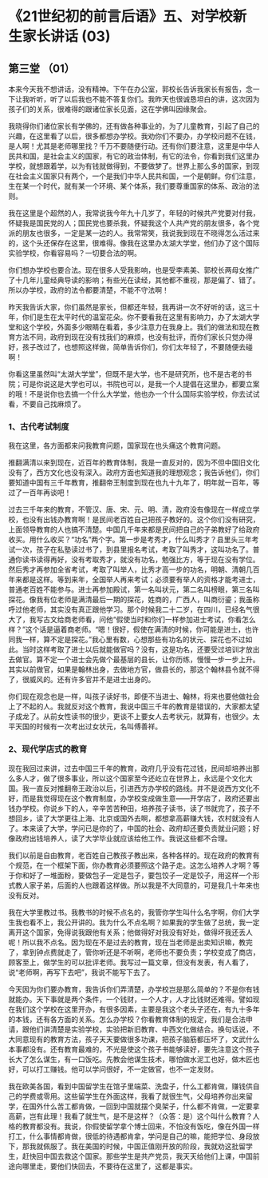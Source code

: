 # 《21世纪初的前言后语》五、对学校新生家长讲话 (03)

## 第三堂 （01）

本来今天我不想讲话，没有精神。下午在办公室，郭校长告诉我家长有报告，念一下让我听听，听了以后我也不能不答复你们。我昨天也很诚恳坦白的讲，这次因为孩子们的关系，很难得的跟诸位家长见面，这在学佛叫因缘聚会。

我晓得你们诸位家长有学佛的，还有做各种事业的，为了儿童教育，引起了自己的兴趣，在这里看了以后，很多都想办学校。我劝你们不要办，办学校问题不在钱，是人啊！尤其是老师哪里找？千万不要随便行动。还有你们要注意，这里是中华人民共和国，是社会主义的国家，有它的政治体制，有它的法令，你看到我们这里办学校，就想跟着学，以为有钱就做得到，不要做梦了。世界上那么多的国家，到现在社会主义国家只有两个，一个是我们中华人民共和国，一个是朝鲜。你们注意，生在某一个时代，就有某一个环境、某个体系，我们要尊重国家的体系、政治的法则。

我在这里是个超然的人，我常说我今年九十几岁了，年轻的时候共产党要对付我，怀疑我是国民党的人；国民党也要杀我，怀疑我这个人共产党的朋友很多，各个党派的朋友也很多，一定是某一边的人。我常常笑，我说我到现在不晓得怎么活过来的，这个头还保存在这里，很难得。像我在这里办太湖大学堂，他们办了这个国际实验学校，你看容易吗？一切要合法的啊。

你们想办学校也要合法。现在很多人受我影响，也是受李素美、郭校长两母女推广了十几年儿童经典导读的影响；有些光在读经，其他都不重视，那是偏了、错了。所以办学校，政府的法令都要清楚，不能不守法啊！

昨天我告诉大家，你们虽然是家长，但都还年轻，我再讲一次不好听的话，这三十年，你们是生在太平时代的温室花朵。你不要看我在这里有影响力，办了太湖大学堂和这个学校，外面多少眼睛在看着，多少注意力在我身上。我们的做法和现在教育方法不同，政府到现在没有找我们的麻烦，也没有批评，而你们家长只觉办得好，孩子改过了，也想照这样做，简单告诉你们，你们太年轻了，不要随便去碰啊！

你看这里虽然叫“太湖大学堂”，但既不是大学，也不是研究所，也不是古老的书院；可是你说这是大学也可以，书院也可以，是我一个人提倡在这里办，都要立案的哦！不是说你也去搞一个什么大学堂，他也办一个什么国际实验学校，你去试试看，不要自己找麻烦了。

### 1、古代考试制度

我在这里，各方面都来问我教育问题，国家现在也头痛这个教育问题。

推翻满清以来到现在，近百年的教育体制，我是一直反对的，因为不但中国旧文化没有了，西方文化也没有深入。政府方面也知道我的理想观念；我告诉他们，你们要知道中国有三千年教育，推翻帝王制度到现在也九十九年了，明年就一百年，等过了一百年再谈吧！

过去三千年来的教育，不管汉、唐、宋、元、明、清，政府没有像现在一样成立学校，也没有出钱办教育啊！是民间老百姓自己把孩子教好的。这个你们没有研究，上面领导教育的人也搞不清楚。中国几千年来都是民间把自己的子弟教好了给政府收买。用什么收买？“功名”两个字。第一步是考秀才，什么叫秀才？县里头三年考试一次，孩子在私塾读过书了，到县里报名考试，考取了叫秀才，这叫功名了。普通你读书读得再好，没有考取秀才，就没有功名，勉强比方，等于现在没有学位。然后秀才再参加全省考试，考取了叫举人，比秀才高一步的功名，明朝、清朝几百年来都是这样。等到来年，全国举人再来考试；必须要有举人的资格才能考进士，普通老百姓不能参与。进士再参加殿试，第一名叫状元，第二名叫榜眼，第三名叫探花。像我有位老师是满清最后一期的探花，姓商的，广西人，叫商衍鎏；我虽称呼过他老师，其实没有真正跟他学习。那个时候我二十二岁，在四川，已经名气很大了，我写古文给商老师看，问他“假使当时和你们一样参加进士考试，你看怎么样？”这个话是逼着商老师。“嗯！很好，假使在满清的时候，你可能是进士，也许同我一样，算不定是探花。”我心里有数，心想那些有功名的状元、探花也不过如此。当时这样考取了进士以后就能做官吗？没有，这是功名，还要受过培训才放出去做官。算不定一个进士会先做个最基层的县长，让你历练，慢慢一步一步上升。其实以前做官，如果是翰林出身，去做地方官，做县长的，那这个翰林县令就不得了，很威风的。还有许多官并不是进士出身的。

你们现在观念也是一样，叫孩子读好书，即便不当进士、翰林，将来也要他做社会上了不起的人。我就反对这个教育，我说中国三千年的教育是错误的，大家都太望子成龙了。从前女性读书的很少，更谈不上要女人去考状元，就算有，也很少。太平天国的时候有一次考出过女状元，名叫傅善祥。

### 2、现代学店式的教育

现在我回过来讲，过去中国三千年的教育，政府几乎没有花过钱，民间却培养出那么多人才，做了很多事业，所以这个国家至今还屹立在世界上，永远是个文化大国。我一直反对推翻帝王政治以后，引进西方办学校的路线。并不是说西方文化不好，而是我觉得现在这个教育制度，办学校变成做生意——开学店了，政府还要出钱办学校。你说乡下的人，辛辛苦苦种田，培养孩子读书，读了书就完了，孩子不想回乡，读了大学更往上海、北京或国外去啊，都想拿高薪赚大钱，农村就没有人了。本来读了大学，学问已是你的了，中国的社会、政府却还要负责就业问题；好像政府出钱培养人，读了大学毕业就应该给他工作。我说这些都不合理。

我们以前是自由教育，老百姓自己教孩子教出来，各种各样的。现在政府的教育有个规范，在一个框架下面，你办教育必须要照这个路子走。这怎么培养人才啊？等于你和好了一堆面粉，要做包子一定是包子，要包饺子一定是饺子，用这样一个形式教人家子弟，后面的人也跟着这样做。所以我是不大同意的，可是我几十年来也没有反对。

我在大学里教过书。我教书的时候不点名的，我管你学生叫什么名字啊，你们大学生我也看不上，我公开讲的。我为什么不点名啊？如果我的学生做了总统，我一定离开这个国家，免得说我跟他有关系；他做得好对我没有好处，做得坏我还丢人呢！所以我不点名。因为现在不是过去的教育，现在当老师是出卖知识嘛，教完了，拿到钟点费就走了，管你听还是不听啊，老师也不要负责；学校变成了商店，顾客至上，做学生的可以批评老师。我写过一篇文章，但没有发表，有人看了，说“老师啊，再写下去吧”，我说不能写下去了。

今天因为你们要办教育，我告诉你们弄清楚，办学校岂是那么简单的？不是你有钱就能办。天下事就是两个条件，一个钱财，一个人才，人才比钱财还难得。譬如现在我们这个学校在这里开办，有很多因素，主要是我这个老头子还在，有九十多年的本钱，还有各方面的关系。怎么办学校？你看教育体制的规定，我们是合法申请，跟他们讲清楚是实验学校，实验把新旧教育、中西文化做结合。换句话说，不大同意现有的教育方法，孩子天天要做很多功课，把孩子脑筋都压坏了，文武什么本事都没有。还有教育最难的，不光是使这个孩子书能够读好，要先注意这个孩子长大了怎么谋生，有一口饭吃。先教会他谋生技术，哪怕做水泥工也好，做木匠也好，可以打工赚钱。他可以学问很好，不一定做官，也不一定发财。

我在欧美各国，看到中国留学生在馆子里端菜、洗盘子，什么工都肯做，赚钱供自己的学费或零用。这些留学生在外面这样，我看了就很生气，父母培养你出来留学，在国外什么苦工都肯做，一回到中国就摆个臭架子，什么都不肯做，一定要拿高薪，岂有此理！我看了就生气，是不是这样？（众答：是）这个叫什么教育？人格的教育都没有。我说，你假使留学拿个博士回来，不怕没有饭吃，像在外国一样打工，什么事情都肯做，很低的待遇都肯拿，学问是自己的嘛，能把学位、身段放下，那我就佩服了。我在美国的时候，中国正值刚开放的阶段，我就劝这批留学生，赶快回中国去救这个国家。那些学生是共产党员，我天天给他们上课，中国前途向哪里走，要他们快回去，不要待在这里了，这都是事实。

